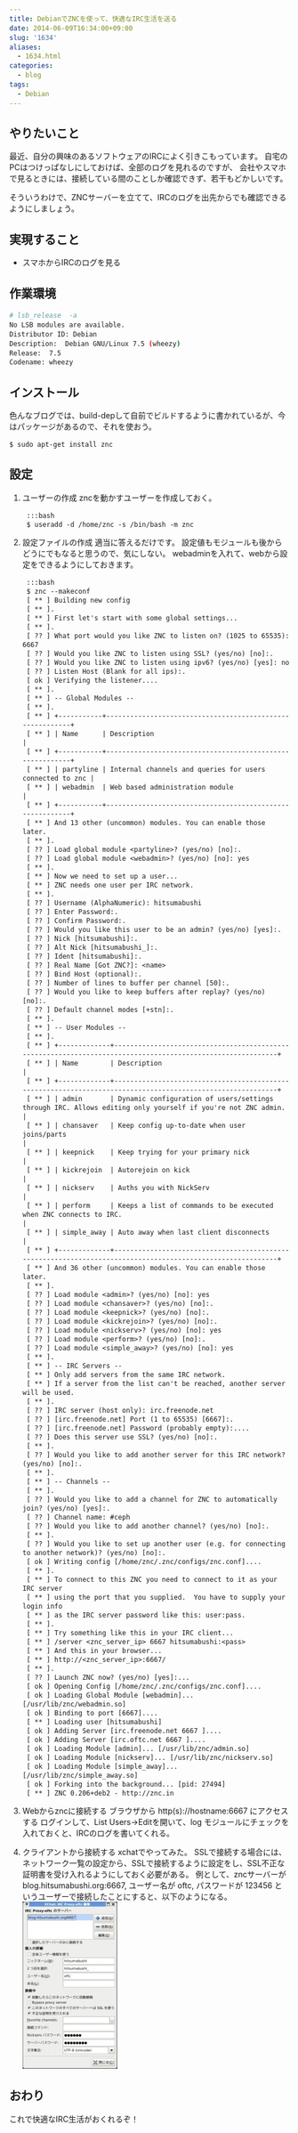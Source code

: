 ```yaml
---
title: DebianでZNCを使って、快適なIRC生活を送る
date: 2014-06-09T16:34:00+09:00
slug: '1634'
aliases:
  - 1634.html
categories:
  - blog
tags:
  - Debian
---
```


## やりたいこと
最近、自分の興味のあるソフトウェアのIRCによく引きこもっています。
自宅のPCはつけっぱなしにしておけば、全部のログを見れるのですが、
会社やスマホで見るときには、接続している間のことしか確認できず、若干もどかしいです。

そういうわけで、ZNCサーバーを立てて、IRCのログを出先からでも確認できるようにしましょう。

## 実現すること
* スマホからIRCのログを見る

## 作業環境

```bash
# lsb_release  -a
No LSB modules are available.
Distributor ID: Debian
Description:  Debian GNU/Linux 7.5 (wheezy)
Release:  7.5
Codename: wheezy
```

## インストール
色んなブログでは、build-depして自前でビルドするように書かれているが、今はパッケージがあるので、それを使おう。
```bash
$ sudo apt-get install znc
```

## 設定
1. ユーザーの作成
  zncを動かすユーザーを作成しておく。

        :::bash
        $ useradd -d /home/znc -s /bin/bash -m znc

2. 設定ファイルの作成
  適当に答えるだけです。
  設定値もモジュールも後からどうにでもなると思うので、気にしない。
  webadminを入れて、webから設定をできるようにしておきます。

        :::bash
        $ znc --makeconf
        [ ** ] Building new config
        [ ** ].
        [ ** ] First let's start with some global settings...
        [ ** ].
        [ ?? ] What port would you like ZNC to listen on? (1025 to 65535): 6667
        [ ?? ] Would you like ZNC to listen using SSL? (yes/no) [no]:.
        [ ?? ] Would you like ZNC to listen using ipv6? (yes/no) [yes]: no
        [ ?? ] Listen Host (Blank for all ips):.
        [ ok ] Verifying the listener....
        [ ** ].
        [ ** ] -- Global Modules --
        [ ** ].
        [ ** ] +-----------+----------------------------------------------------------+
        [ ** ] | Name      | Description                                              |
        [ ** ] +-----------+----------------------------------------------------------+
        [ ** ] | partyline | Internal channels and queries for users connected to znc |
        [ ** ] | webadmin  | Web based administration module                          |
        [ ** ] +-----------+----------------------------------------------------------+
        [ ** ] And 13 other (uncommon) modules. You can enable those later.
        [ ** ].
        [ ?? ] Load global module <partyline>? (yes/no) [no]:.
        [ ?? ] Load global module <webadmin>? (yes/no) [no]: yes 
        [ ** ].
        [ ** ] Now we need to set up a user...
        [ ** ] ZNC needs one user per IRC network.
        [ ** ].
        [ ?? ] Username (AlphaNumeric): hitsumabushi
        [ ?? ] Enter Password:.
        [ ?? ] Confirm Password:.
        [ ?? ] Would you like this user to be an admin? (yes/no) [yes]:.
        [ ?? ] Nick [hitsumabushi]:.
        [ ?? ] Alt Nick [hitsumabushi_]:.
        [ ?? ] Ident [hitsumabushi]:.
        [ ?? ] Real Name [Got ZNC?]: <name>
        [ ?? ] Bind Host (optional):.
        [ ?? ] Number of lines to buffer per channel [50]:.
        [ ?? ] Would you like to keep buffers after replay? (yes/no) [no]:.
        [ ?? ] Default channel modes [+stn]:.
        [ ** ].
        [ ** ] -- User Modules --
        [ ** ].
        [ ** ] +-------------+------------------------------------------------------------------------------------------------------------+
        [ ** ] | Name        | Description                                                                                                |
        [ ** ] +-------------+------------------------------------------------------------------------------------------------------------+
        [ ** ] | admin       | Dynamic configuration of users/settings through IRC. Allows editing only yourself if you're not ZNC admin. |
        [ ** ] | chansaver   | Keep config up-to-date when user joins/parts                                                               |
        [ ** ] | keepnick    | Keep trying for your primary nick                                                                          |
        [ ** ] | kickrejoin  | Autorejoin on kick                                                                                         |
        [ ** ] | nickserv    | Auths you with NickServ                                                                                    |
        [ ** ] | perform     | Keeps a list of commands to be executed when ZNC connects to IRC.                                          |
        [ ** ] | simple_away | Auto away when last client disconnects                                                                     |
        [ ** ] +-------------+------------------------------------------------------------------------------------------------------------+
        [ ** ] And 36 other (uncommon) modules. You can enable those later.
        [ ** ].
        [ ?? ] Load module <admin>? (yes/no) [no]: yes
        [ ?? ] Load module <chansaver>? (yes/no) [no]:.
        [ ?? ] Load module <keepnick>? (yes/no) [no]:.
        [ ?? ] Load module <kickrejoin>? (yes/no) [no]:.
        [ ?? ] Load module <nickserv>? (yes/no) [no]: yes
        [ ?? ] Load module <perform>? (yes/no) [no]:.
        [ ?? ] Load module <simple_away>? (yes/no) [no]: yes
        [ ** ].
        [ ** ] -- IRC Servers --
        [ ** ] Only add servers from the same IRC network.
        [ ** ] If a server from the list can't be reached, another server will be used.
        [ ** ].
        [ ?? ] IRC server (host only): irc.freenode.net
        [ ?? ] [irc.freenode.net] Port (1 to 65535) [6667]:.
        [ ?? ] [irc.freenode.net] Password (probably empty):....
        [ ?? ] Does this server use SSL? (yes/no) [no]:.
        [ ** ].
        [ ?? ] Would you like to add another server for this IRC network? (yes/no) [no]:.
        [ ** ].
        [ ** ] -- Channels --
        [ ** ].
        [ ?? ] Would you like to add a channel for ZNC to automatically join? (yes/no) [yes]:.
        [ ?? ] Channel name: #ceph
        [ ?? ] Would you like to add another channel? (yes/no) [no]:.
        [ ** ].
        [ ?? ] Would you like to set up another user (e.g. for connecting to another network)? (yes/no) [no]:.
        [ ok ] Writing config [/home/znc/.znc/configs/znc.conf]....
        [ ** ].
        [ ** ] To connect to this ZNC you need to connect to it as your IRC server
        [ ** ] using the port that you supplied.  You have to supply your login info
        [ ** ] as the IRC server password like this: user:pass.
        [ ** ].
        [ ** ] Try something like this in your IRC client...
        [ ** ] /server <znc_server_ip> 6667 hitsumabushi:<pass>
        [ ** ] And this in your browser...
        [ ** ] http://<znc_server_ip>:6667/
        [ ** ].
        [ ?? ] Launch ZNC now? (yes/no) [yes]:...
        [ ok ] Opening Config [/home/znc/.znc/configs/znc.conf]....
        [ ok ] Loading Global Module [webadmin]... [/usr/lib/znc/webadmin.so]
        [ ok ] Binding to port [6667]....
        [ ** ] Loading user [hitsumabushi]
        [ ok ] Adding Server [irc.freenode.net 6667 ]....
        [ ok ] Adding Server [irc.oftc.net 6667 ]....
        [ ok ] Loading Module [admin]... [/usr/lib/znc/admin.so]
        [ ok ] Loading Module [nickserv]... [/usr/lib/znc/nickserv.so]
        [ ok ] Loading Module [simple_away]... [/usr/lib/znc/simple_away.so]
        [ ok ] Forking into the background... [pid: 27494]
        [ ** ] ZNC 0.206+deb2 - http://znc.in

3. Webからzncに接続する
  ブラウザから http(s)://hostname:6667 にアクセスする
  ログインして、List Users→Editを開いて、log モジュールにチェックを入れておくと、IRCのログを書いてくれる。

4. クライアントから接続する
  xchatでやってみた。
  SSLで接続する場合には、ネットワーク一覧の設定から、SSLで接続するように設定をし、SSL不正な証明書を受け入れるようにしておく必要がある。 
  例として、zncサーバーが blog.hitsumabushi.org:6667, ユーザー名が oftc, パスワードが 123456 というユーザーで接続したことにすると、以下のようになる。
  ![XChat](/images/2014/XChat_201406061.jpg)

## おわり
これで快適なIRC生活がおくれるぞ！
